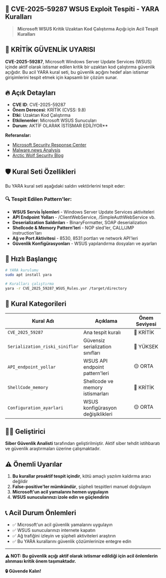 ## 🚨 CVE-2025-59287 WSUS Exploit Tespiti - YARA Kuralları

> **Microsoft WSUS Kritik Uzaktan Kod Çalıştırma Açığı için Acil Tespit Kuralları**

## 📢 KRİTİK GÜVENLİK UYARISI

**CVE-2025-59287**, Microsoft Windows Server Update Services (WSUS) içinde aktif olarak istismar edilen kritik bir uzaktan kod çalıştırma güvenlik açığıdır. Bu acil YARA kural seti, bu güvenlik açığını hedef alan istismar girişimlerini tespit etmek için kapsamlı bir çözüm sunar.

## 🔥 Açık Detayları

- **CVE ID**: CVE-2025-59287
- **Önem Derecesi**: KRİTİK (CVSS: 9.8)
- **Etki**: Uzaktan Kod Çalıştırma
- **Etkilenenler**: Microsoft WSUS Sunucuları
- **Durum**: AKTİF OLARAK İSTİSMAR EDİLİYOR**

**Referanslar:**
- [Microsoft Security Response Center](https://www.cve.org/CVERecord?id=CVE-2025-59287)
- [Malware.news Analysis](https://malware.news/t/microsoft-releases-emergency-patch-for-exploited-critical-remote-code-execution-vulnerability-cve-2025-59287/100561)
- [Arctic Wolf Security Blog](https://arcticwolf.com/resources/blog/microsoft-releases-emergency-patch-for-exploited-critical-remote-code-execution-vulnerability-cve-2025-59287/)

## 🛡️ Kural Seti Özellikleri

Bu YARA kural seti aşağıdaki saldırı vektörlerini tespit eder:

### 🔍 Tespit Edilen Pattern'ler:
- **WSUS Servis İşlemleri** - Windows Server Update Services aktiviteleri
- **API Endpoint Yolları** - /ClientWebService, /SimpleAuthWebService vb.
- **Deserialization Saldırıları** - BinaryFormatter, SOAP deserialization
- **Shellcode & Memory Pattern'leri** - NOP sled'ler, CALL/JMP instruction'ları
- **Ağ ve Port Aktivitesi** - 8530, 8531 portları ve network API'leri
- **Güvenlik Konfigürasyonları** - WSUS yapılandırma dosyaları ve ayarları

## 🚀 Hızlı Başlangıç

```bash
# YARA kurulumu
sudo apt install yara

# Kuralları çalıştırma
yara -r CVE_2025_59287_WSUS_Rules.yar /target/directory
```

## 📁 Kural Kategorileri

| Kural Adı | Açıklama | Önem Seviyesi |
|-----------|----------|---------------|
| `CVE_2025_59287` | Ana tespit kuralı | 🔴 KRİTİK |
| `Serialization_riski_siniflar` | Güvensiz serialization sınıfları | 🔴 YÜKSEK |
| `API_endpoint_yollar` | WSUS API endpoint pattern'leri | 🟡 ORTA |
| `ShellCode_memory` | Shellcode ve memory istismarları | 🔴 KRİTİK |
| `Configuration_ayarlari` | WSUS konfigürasyon değişiklikleri | 🟡 ORTA |

## 👨‍💻 Geliştirici

**Siber Güvenlik Analisti** tarafından geliştirilmiştir. Aktif siber tehdit istihbaratı ve güvenlik araştırmaları üzerine çalışmaktadır.

## ⚠️ Önemli Uyarılar

1. **Bu kurallar proaktif tespit içindir**, kötü amaçlı yazılım kaldırma aracı değildir
2. **False-positive'ler mümkündür**, şüpheli tespitleri manuel doğrulayın
3. **Microsoft'un acil yamalarını hemen uygulayın**
4. **WSUS sunucularınızı izole edin ve güçlendirin**

## 📞 Acil Durum Önlemleri

- ✅ Microsoft'un acil güvenlik yamalarını uygulayın
- ✅ WSUS sunucularınızı internete kapatın
- ✅ Ağ trafiğini izleyin ve şüpheli aktiviteleri araştırın
- ✅ Bu YARA kurallarını güvenlik çözümlerinize entegre edin

---

**⚠️ NOT: Bu güvenlik açığı aktif olarak istismar edildiği için acil önlemlerin alınması kritik önem taşımaktadır.**

**🔒 Güvende Kalın!**